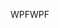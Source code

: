 <span data-ttu-id="1b760-101">WPF</span><span class="sxs-lookup"><span data-stu-id="1b760-101">WPF</span></span>